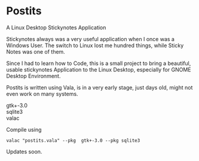 # Postits
A Linux Desktop Stickynotes Application

Stickynotes always was a very useful application when I once was a Windows User. The switch to Linux lost me hundred things, while Sticky Notes was one of them.

Since I had to learn how to Code, this is a small project to bring a beautiful, usable stickynotes Application to the Linux Desktop, especially for GNOME Desktop Environment.

Postits is written using Vala, is in a very early stage, just days old, might not even work on many systems.

gtk+-3.0<br />
sqlite3<br />
valac

Compile using
 
    valac "postits.vala" --pkg  gtk+-3.0 --pkg sqlite3

Updates soon.